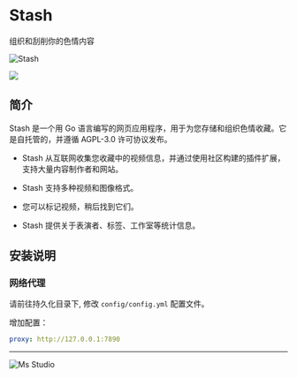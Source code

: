 # Stash

组织和刮削你的色情内容

![Stash](https://file.lifebus.top/imgs/stasho_cover.png)

![](https://img.shields.io/badge/%E6%96%B0%E7%96%86%E8%90%8C%E6%A3%AE%E8%BD%AF%E4%BB%B6%E5%BC%80%E5%8F%91%E5%B7%A5%E4%BD%9C%E5%AE%A4-%E6%8F%90%E4%BE%9B%E6%8A%80%E6%9C%AF%E6%94%AF%E6%8C%81-blue)

## 简介

Stash 是一个用 Go 语言编写的网页应用程序，用于为您存储和组织色情收藏。它是自托管的，并遵循 AGPL-3.0 许可协议发布。

+ Stash 从互联网收集您收藏中的视频信息，并通过使用社区构建的插件扩展，支持大量内容制作者和网站。

+ Stash 支持多种视频和图像格式。

+ 您可以标记视频，稍后找到它们。

+ Stash 提供关于表演者、标签、工作室等统计信息。

## 安装说明

### 网络代理

请前往持久化目录下, 修改 `config/config.yml` 配置文件。

增加配置：

```yml
proxy: http://127.0.0.1:7890
```

---

![Ms Studio](https://file.lifebus.top/imgs/ms_blank_001.png)
